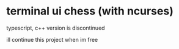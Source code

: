 # terminal ui chess (with ncurses)
typescript, c++ version is discontinued  

ill continue this project when im free

